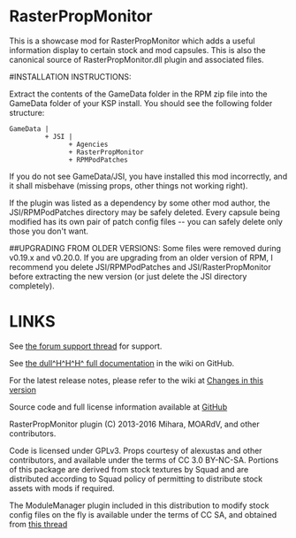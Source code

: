 # RasterPropMonitor

This is a showcase mod for RasterPropMonitor which adds a useful information display to certain stock and mod capsules. This is also the canonical source of RasterPropMonitor.dll plugin and associated files.

#INSTALLATION INSTRUCTIONS:

Extract the contents of the GameData folder in the RPM zip file into the GameData folder of your KSP install.  You should see the following folder structure:

```
GameData |
         + JSI |
               + Agencies
               + RasterPropMonitor
               + RPMPodPatches
```

If you do not see GameData/JSI, you have installed this mod incorrectly, and it shall misbehave (missing props, other things not working right).

If the plugin was listed as a dependency by some other mod author, the JSI/RPMPodPatches directory may be safely deleted. Every capsule being modified has its own pair of patch config files -- you can safely delete only those you don't want.

##UPGRADING FROM OLDER VERSIONS:
Some files were removed during v0.19.x and v0.20.0.  If you are upgrading from an older version of RPM, I recommend you delete JSI/RPMPodPatches and JSI/RasterPropMonitor before extracting the new version (or just delete the JSI directory completely).

# LINKS

See [the forum support thread](http://forum.kerbalspaceprogram.com/index.php?/topic/105821-105-rasterpropmonitor-still-putting-the-a-in-iva-v0240-10-november-2015/) for support.

See [the dull^H^H^H^ full documentation](https://github.com/Mihara/RasterPropMonitor/wiki) in the wiki on GitHub.

For the latest release notes, please refer to the wiki at
[Changes in this version](https://github.com/Mihara/RasterPropMonitor/wiki/Changes-in-this-version)

Source code and full license information available at
[GitHub](https://github.com/Mihara/RasterPropMonitor/)

RasterPropMonitor plugin (C) 2013-2016 Mihara, MOARdV, and other contributors.

Code is licensed under GPLv3. Props courtesy of alexustas and other contributors, and available under the terms of CC 3.0 BY-NC-SA. Portions of this package are derived from stock textures by Squad and are distributed according to Squad policy of permitting to distribute stock assets with mods if required.

The ModuleManager plugin included in this distribution to modify stock config files on the fly is available under the terms of CC SA, and obtained from [this thread](http://forum.kerbalspaceprogram.com/index.php?/topic/50533-105-module-manager-2618-january-17th-with-even-more-sha-and-less-bug/#comment-720814)
